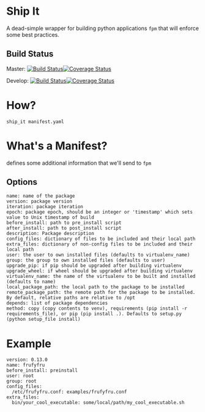 Ship It
=======
A dead-simple wrapper for building python applications ``fpm`` that will enforce some best practices.

Build Status
------------
Master: [![Build Status](https://travis-ci.org/robdennis/ship_it.svg?branch=master)](https://travis-ci.org/robdennis/ship_it)[![Coverage Status](https://coveralls.io/repos/robdennis/ship_it/badge.png?branch=master)](https://coveralls.io/r/robdennis/ship_it?branch=master)

Develop: [![Build Status](https://travis-ci.org/robdennis/ship_it.svg?branch=develop)](https://travis-ci.org/robdennis/ship_it)[![Coverage Status](https://coveralls.io/repos/robdennis/ship_it/badge.png?branch=develop)](https://coveralls.io/r/robdennis/ship_it?branch=develop)


How?
====

```
ship_it manifest.yaml
```

What's a Manifest?
==================

defines some additional information that we'll send to ``fpm``

Options
-------

	name: name of the package
	version: package version
	iteration: package iteration
	epoch: package epoch, should be an integer or 'timestamp' which sets value to Unix timestamp of build
	before_install: path to pre_install script
	after_install: path to post_install script
	description: Package description
	config_files: dictionary of files to be included and their local path
	extra_files: dictionary of non-config files to be included and their local path
	user: the user to own installed files (defaults to virtualenv_name)
	group: the group to own installed files (defaults to user)
	upgrade_pip: if pip should be upgraded after building virtualenv
	upgrade_wheel: if wheel should be upgraded after building virtualenv
	virtualenv_name: the name of the virtualenv to be built and installed (defaults to name)
	local_package_path: the local path to the package to be installed
	remote_package_path: the remote path for the package to be installed. By default, relative paths are relative to /opt
	depends: list of package dependencies
	method: copy (copy contents to venv), requirements (pip install -r requirements_file), or pip (pip install .). Defaults to setup.py (python setup_file install)


Example
=======

    version: 0.13.0
    name: frufyfru
    before_install: preinstall
    user: root
    group: root
    config_files:
      /etc/frufyfru.conf: examples/frufyfru.conf
    extra_files:
      bin/your_cool_executable: some/local/path/my_cool_executable.sh
